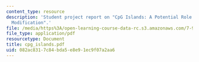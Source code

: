 ```yaml
---
content_type: resource
description: 'Student project report on "CpG Islands: A Potential Role in Chromatin
  Modification".'
file: /media/https%3A/open-learning-course-data-rc.s3.amazonaws.com/7-90j-computational-functional-genomics-spring-2005/082ac8317c84bda5e8e91ec9f07a2aa6_cpg_islands.pdf
file_type: application/pdf
resourcetype: Document
title: cpg_islands.pdf
uid: 082ac831-7c84-bda5-e8e9-1ec9f07a2aa6
---
```

